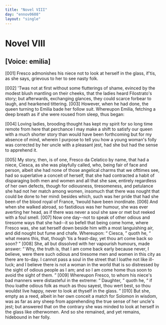 ```yaml
---
title: "Novel VIII"
day: "ennov0608"
layout: "single"
---
```

<div id="nov0608" type="novella" who="emilia">
 <h1>
  Novel VIII
 </h1>
 <p>
  <h2>
   [Voice: emilia]
  </h2>
 </p>
 <argument>
  <p>
   <a name="p06080001">
    [001]
   </a>
   Fresco admonishes his niece not to look at herself
	in the glass, if'tis, as she says, grievous to her to see nasty
	folk.
  </p>
 </argument>
 <div3 type="commentary" who="author">
  <p>
   <a name="p06080002">
    [002]
   </a>
   'Twas
   not
	at first without some flutterings of shame, evinced by
	the modest blush
	mantling on their cheeks, that the ladies heard
	Filostrato's story; but
	afterwards, exchanging glances, they could
	scarce forbear to laugh, and
	hearkened tittering.
   <a name="p06080003">
    [003]
   </a>
   However, when
	he had done, the queen turning to
	Emilia bade her follow suit.
	Whereupon Emilia, fetching a deep breath as
	if she were roused
	from sleep, thus began:
  </p>
 </div3>
 <div3 type="commentary" who="emilia">
  <p>
   <a name="p06080004">
    [004]
   </a>
   Loving ladies, brooding thought has kept my spirit for so long time
	remote from here that perchance I may make a shift to satisfy our queen with a much
	shorter story than would
	have been forthcoming but for my absence of mind, wherein I purpose to tell you how a
	young woman's folly was corrected by her uncle with a pleasant jest, had she but had the
	sense to apprehend it.
  </p>
 </div3>
 <p>
  <a name="p06080005">
   [005]
  </a>
  My story, then,
is of one, Fresco da Celatico by name, that had a
 niece, Ciesca, as she
was playfully called, who, being fair of face and
 person, albeit she had
none of those angelical charms that we ofttimes
 see, had so superlative a
conceit of herself, that she had contracted
 a habit of disparaging both
men and women and all that she
 saw, entirely regardless of her own
defects, though for odiousness,
 tiresomeness,
 and petulance she had not
her match among women,
 insomuch that there was nought that could be done
to her mind:
 besides which, such was her pride that had she been of the
blood royal
 of France, 'twould have been inordinate.
  <a name="p06080006">
   [006]
  </a>
  And when she walked
abroad, so fastidious was her humour, she was ever averting her
 head, as
if there was never a soul she saw or met but reeked with a
  foul
smell.
  <a name="p06080007">
   [007]
  </a>
  Now one day--not to speak of other odious and tiresome
 ways that
she had--it so befell that being come home, where
 Fresco was, she sat
herself down beside him with a most languishing
 air, and did nought but
fume and chafe. Whereupon:
  <q direct="unspecified">
   Ciesca,
  </q>
  quoth he,
  <q direct="unspecified">
   what means this,
that, though 'tis a feast-day, yet thou
 art come back so soon?
  </q>
  <a name="p06080008">
   [008]
  </a>
  She,
all but dissolved with her vapourish
 humours, made answer:
  <q direct="unspecified">
   Why, the
truth is, that I am come back
 early because never, I believe, were there
such odious and tiresome
 men and women in this city as there are to-day. I
cannot pass a
 soul in the street that I loathe not like ill-luck; and I
believe there is
 not a woman in the world that is so distressed by the
sight of odious
 people as I am; and so I am come home thus soon to avoid
the sight
 of them.
  </q>
  <a name="p06080009">
   [009]
  </a>
  Whereupon Fresco, to whom his niece's bad manners
were distasteful in the extreme:
  <q direct="unspecified">
   Daughter,
  </q>
  quoth he,
  <q direct="unspecified">
   if thou
loathe odious folk as much as thou sayest, thou wert best, so thou
 wouldst
live happy, never to look at thyself in the glass.
  </q>
  <a name="p06080010">
   [010]
  </a>
  But she,
 empty as a
reed, albeit in her own conceit a match for Solomon in
 wisdom, was as far
as any sheep from apprehending the true sense of
 her uncle's jest; but
answered that on the contrary she was minded
 to look at herself in the
glass like otherwomen. And so she
 remained, and yet remains, hidebound in
her folly.
 </p>
</div>